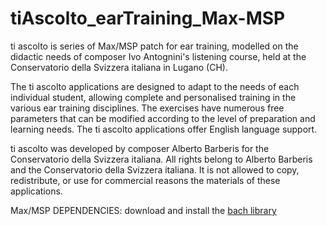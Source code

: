 # tiAscolto_earTraining_Max-MSP

ti ascolto is series of Max/MSP patch for ear training, modelled on the didactic needs of composer Ivo Antognini's listening course, held at the Conservatorio della Svizzera italiana in Lugano (CH).

The ti ascolto applications are designed to adapt to the needs of each individual student, allowing complete and personalised training in the various ear training disciplines. The exercises have numerous free parameters that can be modified according to the level of preparation and learning needs. The ti ascolto applications offer English language support.

ti ascolto was developed by composer Alberto Barberis for the Conservatorio della Svizzera italiana. All rights belong to Alberto Barberis and the Conservatorio della Svizzera italiana. It is not allowed to copy, redistribute, or use for commercial reasons the materials of these applications.

Max/MSP DEPENDENCIES: download and install the [bach library](https://www.bachproject.net/)

